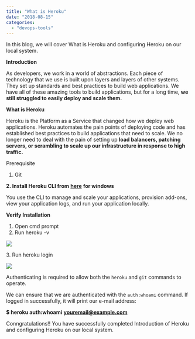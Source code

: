 ```yaml
---
title: "What is Heroku"
date: "2018-08-15"
categories: 
  - "devops-tools"
---
```


In this blog, we will cover What is Heroku and configuring Heroku on our local system.

**Introduction**

As developers, we work in a world of abstractions. Each piece of technology that we use is built upon layers and layers of other systems. They set up standards and best practices to build web applications. We have all of these amazing tools to build applications, but for a long time, **we still struggled to easily deploy and scale them.**

**What is Heroku**

Heroku is the Platform as a Service that changed how we deploy web applications. Heroku automates the pain points of deploying code and has established best practices to build applications that need to scale. We no longer need to deal with the pain of setting up **load balancers, patching servers, or scrambling to scale up our infrastructure in response to high traffic.**

Prerequisite

1. Git

**2\. Install Heroku CLI from** [**here**](https://devcenter.heroku.com/articles/getting-started-with-nodejs#set-up) **for windows**

You use the CLI to manage and scale your applications, provision add-ons, view your application logs, and run your application locally.

**Verify Installation**

1. Open cmd prompt
2. Run heroku -v

![](https://cdn-images-1.medium.com/max/800/1*8o2tgVYKYRERRWQmue0M1w.png)

3\. Run heroku login

![](https://cdn-images-1.medium.com/max/800/1*9aq6W_lMICDhXWiCToZs0w.png)

Authenticating is required to allow both the `heroku` and `git` commands to operate.

We can ensure that we are authenticated with the `auth:whoami` command. If logged in successfully, it will print our e-mail address:

**$ heroku auth:whoami**
**youremail@example.com**

Conngratulations!! You have successfully completed Introduction of Heroku and configuring Heroku on our local system.
